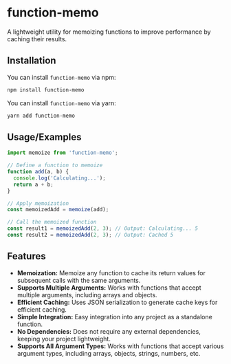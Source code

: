 # function-memo

A lightweight utility for memoizing functions to improve performance by caching their results.

## Installation

You can install `function-memo` via npm:

```bash
npm install function-memo
```

You can install `function-memo` via yarn:

```bash
yarn add function-memo
```
## Usage/Examples

```javascript
import memoize from 'function-memo';

// Define a function to memoize
function add(a, b) {
  console.log('Calculating...');
  return a + b;
}

// Apply memoization
const memoizedAdd = memoize(add);

// Call the memoized function
const result1 = memoizedAdd(2, 3); // Output: Calculating... 5
const result2 = memoizedAdd(2, 3); // Output: Cached 5
```
## Features


- **Memoization:** Memoize any function to cache its return values for subsequent calls with the same arguments.
- **Supports Multiple Arguments:** Works with functions that accept multiple arguments, including arrays and objects.
- **Efficient Caching:** Uses JSON serialization to generate cache keys for efficient caching.
- **Simple Integration:** Easy integration into any project as a standalone function.
- **No Dependencies:** Does not require any external dependencies, keeping your project lightweight.
- **Supports All Argument Types:** Works with functions that accept various argument types, including arrays, objects, strings, numbers, etc.
